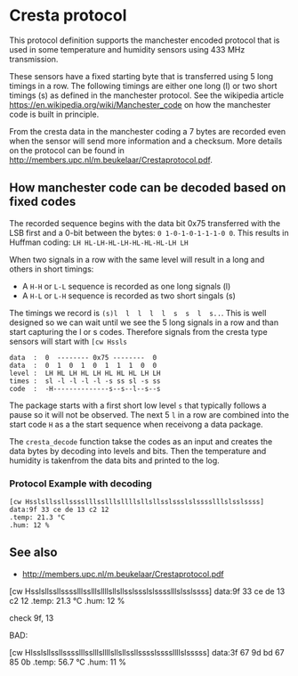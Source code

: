 # Cresta protocol 

This protocol definition supports the manchester encoded protocol that is used in some temperature and humidity sensors using 433 MHz transmission.

These sensors have a fixed starting byte that is transferred using 5 long timings in a row.
The following timings are either one long (l) or two short timings (s) as defined in the manchester protocol.
See the wikipedia article <https://en.wikipedia.org/wiki/Manchester_code> on how the manchester code is built in principle.

From the cresta data in the manchester coding a 7 bytes are recorded even when the sensor will send more information and a checksum.
More details on the protocol can be found in <http://members.upc.nl/m.beukelaar/Crestaprotocol.pdf>.


## How manchester code can be decoded based on fixed codes

The recorded sequence begins with the data bit 0x75 transferred with the LSB first and a 0-bit between the bytes: `0 1-0-1-0-1-1-1-0 0`. 
This results in Huffman coding: `LH HL-LH-HL-LH-HL-HL-HL-LH LH`

When two signals in a row with the same level will result in a long and others in short timings: 
* A `H-H` or `L-L` sequence is recorded as one long signals (l)
* A `H-L` or `L-H` sequence is recorded as two short singals (s)

The timings we record is `(s)l  l  l  l  l  s  s  l  s..`.
This is well designed so we can wait until we see the 5 long signals in a row and than start capturing the l or s codes.
Therefore signals from the cresta type sensors will start with `[cw Hssls` 

```TXT
data  :  0  -------- 0x75 --------  0
data  :  0  1  0  1  0  1  1  1  0  0
level :  LH HL LH HL LH HL HL HL LH LH
times :  sl -l -l -l -l -s ss sl -s ss 
code  :  -H--------------s--s--l--s--s 
```

The package starts with a first short low level `s` that typically follows a pause so it will not be observed.
The next 5 `l` in a row are combined into the start code `H` as a the start sequence when receivong a data package.

The `cresta_decode` function takse the codes as an input and creates the data bytes by decoding into levels and bits.
Then the temperature and humidity is takenfrom the data bits and printed to the log.


### Protocol Example with decoding

    [cw Hsslsllssllsssslllsslllsllllsllsllsslssslslsssslllslsslssss]
    data:9f 33 ce de 13 c2 12 
    .temp: 21.3 °C
    .hum: 12 %

## See also

* <http://members.upc.nl/m.beukelaar/Crestaprotocol.pdf>
 










[cw Hsslsllssllsssslllsslllsllllsllsllsslssslslsssslllslsslssss]
data:9f 33 ce de 13 c2 12 
.temp: 21.3 °C
.hum: 12 %

check 9f, 13

BAD:

[cw Hlsslsllssllsssslllsslllsllllsllsllssllsssslssssllllslsssss]
data:3f 67 9d bd 67 85 0b 
.temp: 56.7 °C
.hum: 11 %


